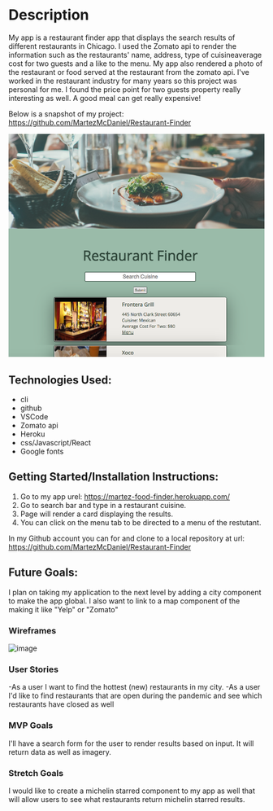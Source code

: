 # Description

My app is a restaurant finder app that displays the search results of different restaurants in Chicago. I used the Zomato api to render the information such as the restaurants' name, address, type of cuisineaverage cost for two guests and a like to the menu. My app also rendered a photo of the restaurant or food served at the restaurant from the zomato api. I've worked in the restaurant industry for many years so this project was personal for me. I found the price point for two guests property really interesting as well. A good meal can get really expensive!

Below is a snapshot of my project: https://github.com/MartezMcDaniel/Restaurant-Finder

![image](https://github.com/MartezMcDaniel/Restaurant-Finder/blob/master/src/images/Screen%20Shot%202021-01-21%20at%204.23.49%20PM.png)

## Technologies Used:

- cli
- github
- VSCode
- Zomato api
- Heroku
- css/Javascript/React
- Google fonts

##  Getting Started/Installation Instructions: 

1. Go to my app urel: https://martez-food-finder.herokuapp.com/
2. Go to search bar and type in a restaurant cuisine.
3. Page will render a card displaying the results.
4. You can click on the menu tab to be directed to a menu of the restutant.

In my Github account you can for and clone to a local repository at url: https://github.com/MartezMcDaniel/Restaurant-Finder

## Future Goals: 
I plan on taking my application to the next level by adding a city component to make the app global. I also want to link to a map component of the making it like "Yelp" or "Zomato"

### Wireframes
![image](https://media.git.generalassemb.ly/user/32792/files/3ea15c00-557c-11eb-802c-7b94fca4ccec)
### User Stories
-As a user I want to find the hottest (new) restaurants in my city.
-As a user I'd like to find restaurants that are open during the pandemic and see which
restaurants have closed as well
### MVP Goals
I'll have a search form for the user to render results based on input. It will return data as well as imagery. 
### Stretch Goals
I would like to create a michelin starred component to my app as well that will allow users to see what restaurants return michelin starred results.

